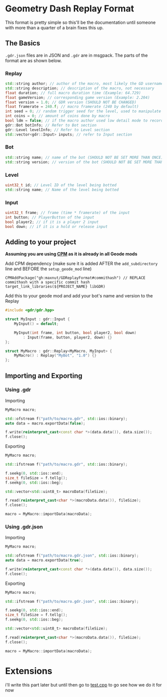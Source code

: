 # Geometry Dash Replay Format

This format is pretty simple so this'll be the documentation until someone with more than a quarter of a brain fixes this up.

## The Basics

`.gdr.json` files are in JSON and `.gdr` are in msgpack. The parts of the format are as shown below.

### Replay

```cpp
std::string author; // author of the macro, most likely the GD username of the user
std::string description; // description of the macro, not necessary
float duration; // full macro duration time (Example: 64.729)
float gameVersion; // corresponding game version (Example: 2.204)
float version = 1.0; // GDR version (SHOULD NOT BE CHANGED)
float framerate = 240.f; // macro framerate (240 by default)
int seed = 0; // random trigger seed for the level, used to manipulate random triggers
int coins = 0; // amount of coins done by macro
bool ldm = false; // if the macro author used low detail mode to record
gdr::Bot botInfo; // Refer to Bot section
gdr::Level levelInfo; // Refer to Level section
std::vector<gdr::Input> inputs; // refer to Input section
```

### Bot

```cpp
std::string name; // name of the bot (SHOULD NOT BE SET MORE THAN ONCE)
std::string version; // version of the bot (SHOULD NOT BE SET MORE THAN ONCE)
```

### Level

```cpp
uint32_t id; // Level ID of the level being botted
std::string name; // Name of the level being botted
```

### Input

```cpp
uint32_t frame; // frame (time * framerate) of the input
int button; // PlayerButton of the input
bool player2; // if it is a player 2 input
bool down; // if it is a hold or release input
```

## Adding to your project

**Assuming you are using [CPM](https://github.com/cpm-cmake/CPM.cmake) as it is already in all Geode mods**

Add CPM dependency (make sure it is added AFTER the `add_subdirectory` line and BEFORE the `setup_geode_mod` line)

```
CPMAddPackage("gh:maxnut/GDReplayFormat#commithash") // REPLACE commithash with a specific commit hash
target_link_libraries(${PROJECT_NAME} libGDR)
```

Add this to your geode mod and add your bot's name and version to the Replay

```cpp
#include <gdr/gdr.hpp>

struct MyInput : gdr::Input {
    MyInput() = default;

    MyInput(int frame, int button, bool player2, bool down)
        : Input(frame, button, player2, down) {}   
};

struct MyMacro : gdr::Replay<MyMacro, MyInput> {
    MyMacro() : Replay("MyBot", "1.0") {}
};
```

## Importing and Exporting

### Using .gdr

Importing

```cpp
MyMacro macro;

std::ofstream f("path/to/macro.gdr", std::ios::binary);
auto data = macro.exportData(false);

f.write(reinterpret_cast<const char *>(data.data()), data.size());
f.close();
```

Exporting

```cpp
MyMacro macro;

std::ifstream f("path/to/macro.gdr", std::ios::binary);

f.seekg(0, std::ios::end);
size_t fileSize = f.tellg();
f.seekg(0, std::ios::beg);

std::vector<std::uint8_t> macroData(fileSize);

f.read(reinterpret_cast<char *>(macroData.data()), fileSize);
f.close();

macro = MyMacro::importData(macroData);
```

### Using .gdr.json

Importing

```cpp
MyMacro macro;

std::ofstream f("path/to/macro.gdr.json", std::ios::binary);
auto data = macro.exportData(true);

f.write(reinterpret_cast<const char *>(data.data()), data.size());
f.close();
```

Exporting

```cpp
MyMacro macro;

std::ifstream f("path/to/macro.gdr.json", std::ios::binary);

f.seekg(0, std::ios::end);
size_t fileSize = f.tellg();
f.seekg(0, std::ios::beg);

std::vector<std::uint8_t> macroData(fileSize);

f.read(reinterpret_cast<char *>(macroData.data()), fileSize);
f.close();

macro = MyMacro::importData(macroData);
```

# Extensions

i'll write this part later but until then go to [test.cpp](./test/main.cpp) to go see how we do it for now